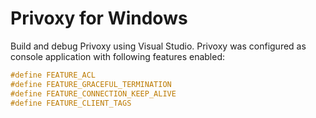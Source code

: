 # Privoxy for Windows
Build and debug Privoxy using Visual Studio. Privoxy was configured as console application with following features enabled:
```C
#define FEATURE_ACL
#define FEATURE_GRACEFUL_TERMINATION
#define FEATURE_CONNECTION_KEEP_ALIVE
#define FEATURE_CLIENT_TAGS
```
